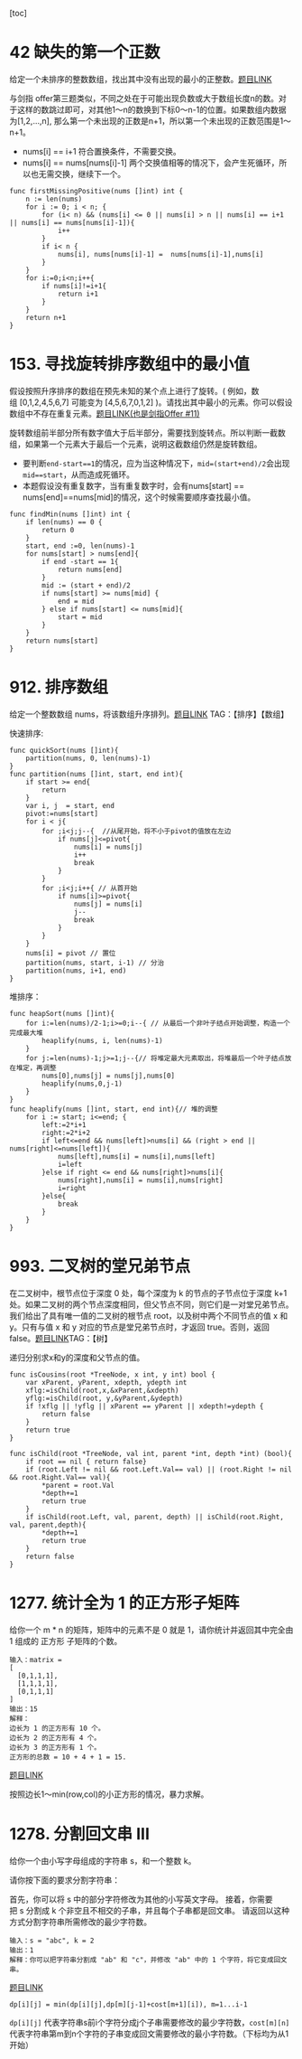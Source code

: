 [toc]

# 42 缺失的第一个正数

给定一个未排序的整数数组，找出其中没有出现的最小的正整数。[题目LINK](https://leetcode-cn.com/problems/first-missing-positive/) 

与剑指 offer第三题类似，不同之处在于可能出现负数或大于数组长度n的数。对于这样的数跳过即可，对其他1～n的数换到下标0～n-1的位置。如果数组内数据为[1,2,...,n], 那么第一个未出现的正数是n+1，所以第一个未出现的正数范围是1～n+1。

*  nums[i] == i+1 符合置换条件，不需要交换。
*  nums[i] == nums[nums[i]-1] 两个交换值相等的情况下，会产生死循环，所以也无需交换，继续下一个。

```
func firstMissingPositive(nums []int) int {
    n := len(nums)
    for i := 0; i < n; {
        for (i< n) && (nums[i] <= 0 || nums[i] > n || nums[i] == i+1 || nums[i] == nums[nums[i]-1]){
            i++
        }
        if i< n {
            nums[i], nums[nums[i]-1] =  nums[nums[i]-1],nums[i]       
        }
    }
    for i:=0;i<n;i++{
        if nums[i]!=i+1{
            return i+1
        }
    }
    return n+1
}
```

# 153. 寻找旋转排序数组中的最小值
假设按照升序排序的数组在预先未知的某个点上进行了旋转。( 例如，数组 [0,1,2,4,5,6,7] 可能变为 [4,5,6,7,0,1,2] )。请找出其中最小的元素。你可以假设数组中不存在重复元素。[题目LINK(也是剑指Offer #11)](https://leetcode-cn.com/problems/find-minimum-in-rotated-sorted-array/)

旋转数组前半部分所有数字值大于后半部分，需要找到旋转点。所以判断一截数组，如果第一个元素大于最后一个元素，说明这截数组仍然是旋转数组。

* 要判断```end-start==1```的情况，应为当这种情况下，```mid=(start+end)/2```会出现```mid==start```，从而造成死循环。
* 本题假设没有重复数字，当有重复数字时，会有nums[start] == nums[end]==nums[mid]的情况，这个时候需要顺序查找最小值。

```
func findMin(nums []int) int {
    if len(nums) == 0 {
        return 0
    }
    start, end :=0, len(nums)-1
    for nums[start] > nums[end]{
        if end -start == 1{
            return nums[end]
        }
        mid := (start + end)/2
        if nums[start] >= nums[mid] {
            end = mid
        } else if nums[start] <= nums[mid]{
            start = mid
        }
    }
    return nums[start]
}
```

# 912. 排序数组
给定一个整数数组 nums，将该数组升序排列。[题目LINK](https://leetcode-cn.com/problems/sort-an-array/)
TAG：【排序】【数组】

快速排序:

```
func quickSort(nums []int){
	partition(nums, 0, len(nums)-1)
}
func partition(nums []int, start, end int){
	if start >= end{
		return
	}
	var i, j  = start, end
	pivot:=nums[start]
	for i < j{
		for ;i<j;j--{  //从尾开始，将不小于pivot的值放在左边
			if nums[j]<=pivot{
				nums[i] = nums[j]
				i++
				break
			}
		}
		for ;i<j;i++{ // 从首开始
			if nums[i]>=pivot{
				nums[j] = nums[i]
				j--
				break
			}
		}
	}
	nums[i] = pivot // 置位
	partition(nums, start, i-1) // 分治
	partition(nums, i+1, end)
}
```
堆排序：

```
func heapSort(nums []int){
	for i:=len(nums)/2-1;i>=0;i--{ // 从最后一个非叶子结点开始调整，构造一个完成最大堆
		heaplify(nums, i, len(nums)-1)
	}
	for j:=len(nums)-1;j>=1;j--{// 将堆定最大元素取出，将堆最后一个叶子结点放在堆定，再调整
		nums[0],nums[j] = nums[j],nums[0]
		heaplify(nums,0,j-1)
	}
}
func heaplify(nums []int, start, end int){// 堆的调整
	for i := start; i<=end; {
		left:=2*i+1
		right:=2*i+2
		if left<=end && nums[left]>nums[i] && (right > end || nums[right]<=nums[left]){
			nums[left],nums[i] = nums[i],nums[left]
			i=left
		}else if right <= end && nums[right]>nums[i]{
			nums[right],nums[i] = nums[i],nums[right]
			i=right
		}else{
			break
		}
	}
}
```

# 993. 二叉树的堂兄弟节点
在二叉树中，根节点位于深度 0 处，每个深度为 k 的节点的子节点位于深度 k+1 处。如果二叉树的两个节点深度相同，但父节点不同，则它们是一对堂兄弟节点。我们给出了具有唯一值的二叉树的根节点 root，以及树中两个不同节点的值 x 和 y。只有与值 x 和 y 对应的节点是堂兄弟节点时，才返回 true。否则，返回 false。[题目LINK](https://leetcode-cn.com/problems/cousins-in-binary-tree/)TAG：【树】

递归分别求x和y的深度和父节点的值。

```
func isCousins(root *TreeNode, x int, y int) bool {
    var xParent, yParent, xdepth, ydepth int
    xflg:=isChild(root,x,&xParent,&xdepth)
    yflg:=isChild(root, y,&yParent,&ydepth)
    if !xflg || !yflg || xParent == yParent || xdepth!=ydepth {
        return false
    }
    return true
}

func isChild(root *TreeNode, val int, parent *int, depth *int) (bool){
    if root == nil { return false}
    if (root.Left != nil && root.Left.Val== val) || (root.Right != nil && root.Right.Val== val){
        *parent = root.Val
        *depth+=1
        return true
    }
    if isChild(root.Left, val, parent, depth) || isChild(root.Right, val, parent,depth){
        *depth+=1
        return true
    }
    return false
}
```



# 1277. 统计全为 1 的正方形子矩阵

给你一个 m * n 的矩阵，矩阵中的元素不是 0 就是 1，请你统计并返回其中完全由 1 组成的 正方形 子矩阵的个数。

```
输入：matrix =
[
  [0,1,1,1],
  [1,1,1,1],
  [0,1,1,1]
]
输出：15
解释： 
边长为 1 的正方形有 10 个。
边长为 2 的正方形有 4 个。
边长为 3 的正方形有 1 个。
正方形的总数 = 10 + 4 + 1 = 15.
```

[题目LINK](https://leetcode-cn.com/problems/count-square-submatrices-with-all-ones/)

按照边长1～min(row,col)的小正方形的情况，暴力求解。

# 1278. 分割回文串 III

给你一个由小写字母组成的字符串 s，和一个整数 k。

请你按下面的要求分割字符串：

首先，你可以将 s 中的部分字符修改为其他的小写英文字母。
接着，你需要把 s 分割成 k 个非空且不相交的子串，并且每个子串都是回文串。
请返回以这种方式分割字符串所需修改的最少字符数。

```
输入：s = "abc", k = 2
输出：1
解释：你可以把字符串分割成 "ab" 和 "c"，并修改 "ab" 中的 1 个字符，将它变成回文串。
```

[题目LINK](https://leetcode-cn.com/problems/palindrome-partitioning-iii/)

```
dp[i][j] = min(dp[i][j],dp[m][j-1]+cost[m+1][i]), m=1...i-1
```

```dp[i][j]``` 代表字符串s前i个字符分成j个子串需要修改的最少字符数，```cost[m][n]```代表字符串第m到n个字符的子串变成回文需要修改的最小字符数。（下标均为从1开始）